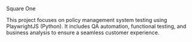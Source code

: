 Square One 

This project focuses on policy management system testing using PlaywrightJS (Python). It includes QA automation, functional testing, and business analysis to ensure a seamless customer experience.
